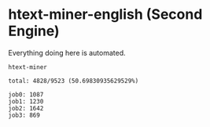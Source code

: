 # htext-miner-english (Second Engine)

Everything doing here is automated.

```
htext-miner

total: 4828/9523 (50.69830935629529%)

job0: 1087
job1: 1230
job2: 1642
job3: 869
```